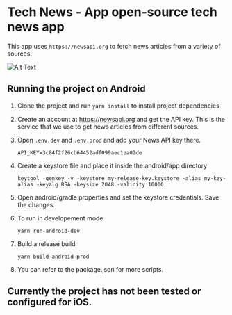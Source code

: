 # Tech News - App open-source tech news app

This app uses `https://newsapi.org` to fetch news articles from a variety of sources.

![Alt Text](https://media.giphy.com/media/4QF3Ag3OcJLWuQTjoY/giphy.gif)

## Running the project on Android

1. Clone the project and run `yarn install` to install project dependencies

2. Create an account at https://newsapi.org and get the API key. This is the service that we use to get news articles from different sources.

3. Open `.env.dev` and `.env.prod` and add your News API key there.

    `API_KEY=3c84f2f26cb64452adf099aec1ea02de`

4. Create a keystore file and place it inside the android/app directory

    `keytool -genkey -v -keystore my-release-key.keystore -alias my-key-alias -keyalg RSA -keysize 2048 -validity 10000`

5. Open android/gradle.properties and set the keystore credentials. Save the changes.

6. To run in developement mode

    `yarn run-android-dev`

7. Build a release build

    `yarn build-android-prod`

8. You can refer to the package.json for more scripts.

## Currently the project has not been tested or configured for iOS.

